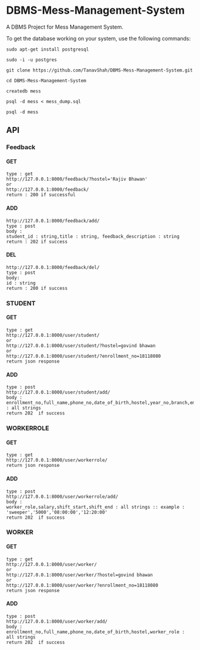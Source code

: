 # DBMS-Mess-Management-System
A DBMS Project for Mess Management System.

To get the database working on your system, use the following commands:

```
sudo apt-get install postgresql
```

```
sudo -i -u postgres
```

```
git clone https://github.com/TanavShah/DBMS-Mess-Management-System.git
```

```
cd DBMS-Mess-Management-System
```

```
createdb mess
```

```
psql -d mess < mess_dump.sql
```

```
psql -d mess
```


## API 

### Feedback
#### GET
```
type : get
http://127.0.0.1:8000/feedback/?hostel='Rajiv Bhawan'
or
http://127.0.0.1:8000/feedback/
return : 200 if successful
```
#### ADD
```
http://127.0.0.1:8000/feedback/add/
type : post
body :
student_id : string,title : string, feedback_description : string
return : 202 if success
```
#### DEL
```
http://127.0.0.1:8000/feedback/del/
type : post
body:
id : string
return : 200 if success
```

### STUDENT
#### GET
```
type : get
http://127.0.0.1:8000/user/student/
or 
http://127.0.0.1:8000/user/student/?hostel=govind bhawan
or
http://127.0.0.1:8000/user/student/?enrollment_no=18118080
return json response
```
#### ADD
```
type : post
http://127.0.0.1:8000/user/student/add/
body :
enrollment_no,full_name,phone_no,date_of_birth,hostel,year_no,branch,email : all strings
return 202  if success
```

### WORKERROLE
#### GET
```
type : get
http://127.0.0.1:8000/user/workerrole/
return json response
```
#### ADD
```
type : post
http://127.0.0.1:8000/user/workerrole/add/
body :
worker_role,salary,shift_start,shift_end : all strings :: example : 'sweeper','5000','08:00:00','12:20:00' 
return 202  if success
```

### WORKER
#### GET
```
type : get
http://127.0.0.1:8000/user/worker/
or 
http://127.0.0.1:8000/user/worker/?hostel=govind bhawan
or
http://127.0.0.1:8000/user/worker/?enrollment_no=18118080
return json response
```
#### ADD
```
type : post
http://127.0.0.1:8000/user/worker/add/
body :
enrollment_no,full_name,phone_no,date_of_birth,hostel,worker_role : all strings
return 202  if success
```
